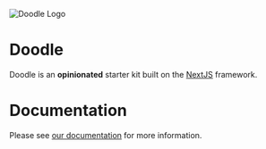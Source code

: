 ![Doodle Logo](https://i.imgur.com/sEohFFz.png)

# Doodle

Doodle is an **opinionated** starter kit built on the [NextJS](https://nextjs.org/) framework.

# Documentation

Please see [our documentation](https://haticus.gitbook.io/doodle/) for more information.
